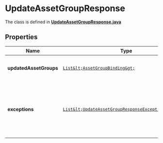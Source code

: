 

# UpdateAssetGroupResponse

The class is defined in **[UpdateAssetGroupResponse.java](../../src/main/java/org/openapitools/model/UpdateAssetGroupResponse.java)**

## Properties

Name | Type | Description | Notes
------------ | ------------- | ------------- | -------------
**updatedAssetGroups** | [`List&lt;AssetGroupBinding&gt;`](AssetGroupBinding.md) | A list of successfully edited asset groups. |  [optional property]
**exceptions** | [`List&lt;UpdateAssetGroupResponseExceptionsInner&gt;`](UpdateAssetGroupResponseExceptionsInner.md) | A list of errors associated with the asset groups. Will be returned if there is an error. |  [optional property]




